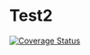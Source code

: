 # Test2
[![Coverage Status](https://coveralls.io/repos/github/Tvorobusheck/Test2/badge.svg?branch=master)](https://coveralls.io/github/Tvorobusheck/Test2?branch=master)
